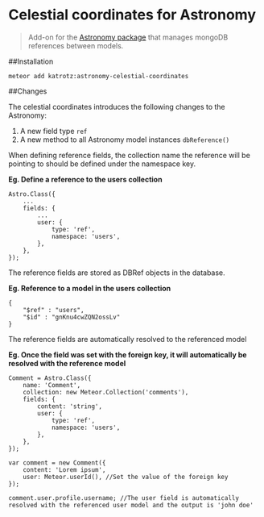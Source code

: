 # Celestial coordinates for Astronomy

> Add-on for the [Astronomy package](https://github.com/jagi/meteor-astronomy) that manages mongoDB references between models.

##Installation

	meteor add katrotz:astronomy-celestial-coordinates


##Changes

The celestial coordinates introduces the following changes to the Astronomy:

1. A new field type `ref`
2. A new method to all Astronomy model instances `dbReference()`


When defining reference fields, the collection name the reference will be pointing to should be defined under the namespace key.

**Eg. Define a reference to the users collection**

	Astro.Class({
		...
		fields: {
			...
			user: {
				type: 'ref',
				namespace: 'users',
			},
		},
	});

The reference fields are stored as DBRef objects in the database.
	
**Eg. Reference to a model in the users collection**

	{
        "$ref" : "users",
        "$id" : "gnKnu4cwZQN2ossLv"
    }

The reference fields are automatically resolved to the referenced model

**Eg. Once the field was set with the foreign key, it will automatically be resolved with the reference model**

	Comment = Astro.Class({
		name: 'Comment',
		collection: new Meteor.Collection('comments'),
		fields: {
			content: 'string',
			user: {
				type: 'ref',
				namespace: 'users',
			},
		},
	});

	var comment = new Comment({
		content: 'Lorem ipsum',
		user: Meteor.userId(), //Set the value of the foreign key
	});

	comment.user.profile.username; //The user field is automatically resolved with the referenced user model and the output is 'john doe'
